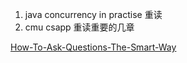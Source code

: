 
1. java concurrency in practise 重读
2. cmu csapp 重读重要的几章

[How-To-Ask-Questions-The-Smart-Way](https://github.com/ryanhanwu/How-To-Ask-Questions-The-Smart-Way/blob/master/README-zh_CN.md)
